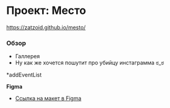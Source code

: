 # Проект: Место
https://zatzoid.github.io/mesto/
### Обзор

* Галлерея
* Ну как же хочется пошутит про убийцу инстаграмма ಠ_ಠ

*addEventList


**Figma**

* [Ссылка на макет в Figma](https://www.figma.com/file/2cn9N9jSkmxD84oJik7xL7/JavaScript.-Sprint-4?node-id=0%3A1)


